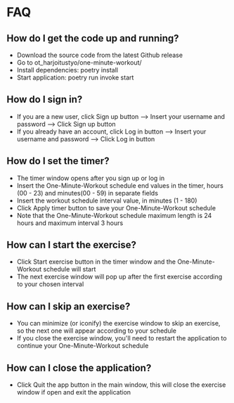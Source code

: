 # FAQ

## How do I get the code up and running?

- Download the source code from the latest Github release
- Go to ot_harjoitustyo/one-minute-workout/
- Install dependencies: poetry install
- Start application: poetry run invoke start

## How do I sign in?

- If you are a new user, click Sign up button --> Insert your username and password --> Click Sign up button
- If you already have an account, click Log in button --> Insert your username and password --> Click Log in button

## How do I set the timer?

- The timer window opens after you sign up or log in
- Insert the One-Minute-Workout schedule end values in the timer, hours (00 - 23) and minutes(00 - 59) in separate fields
- Insert the workout schedule interval value, in minutes (1 - 180)
- Click Apply timer button to save your One-Minute-Workout schedule
- Note that the One-Minute-Workout schedule maximum length is 24 hours and maximum interval 3 hours

## How can I start the exercise?

- Click Start exercise button in the timer window and the One-Minute-Workout schedule will start
- The next exercise window will pop up after the first exercise according to your chosen interval

## How can I skip an exercise?

- You can minimize (or iconify) the exercise window to skip an exercise, so the next one will appear according to your schedule
- If you close the exercise window, you'll need to restart the application to continue your One-Minute-Workout schedule

## How can I close the application?

- Click Quit the app button in the main window, this will close the exercise window if open and exit the application




